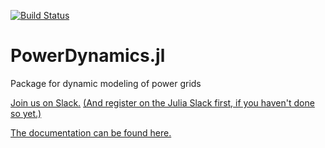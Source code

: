 [![Build Status](https://travis-ci.org/JuliaEnergy/PowerDynamics.jl.svg?branch=master)](https://travis-ci.org/JuliaEnergy/PowerDynamics.jl)

# PowerDynamics.jl

Package for dynamic modeling of power grids

[Join us on Slack.](https://julialang.slack.com/messages/CDAGL4T09/) [(And register on the Julia Slack first, if you haven't done so yet.)](https://slackinvite.julialang.org/)

[The documentation can be found here.](https://juliaenergy.github.io/PowerDynamics.jl/latest/)
